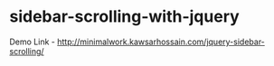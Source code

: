 # sidebar-scrolling-with-jquery
Demo Link - http://minimalwork.kawsarhossain.com/jquery-sidebar-scrolling/
